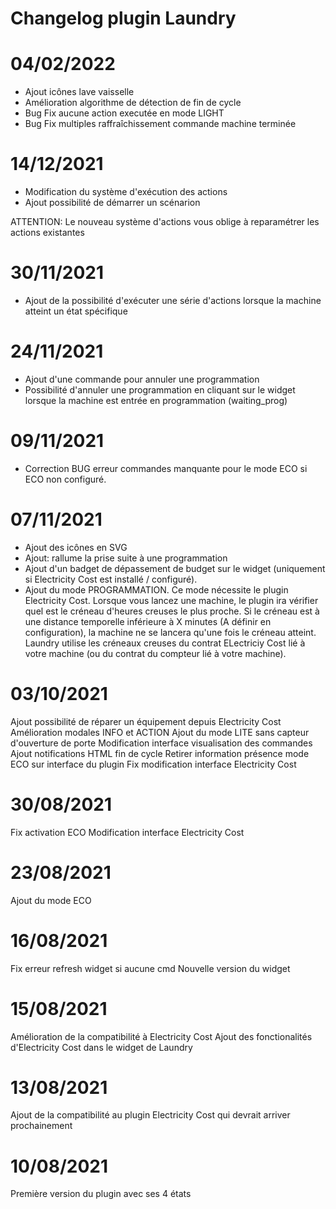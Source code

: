 # Changelog plugin Laundry

# 04/02/2022

- Ajout icônes lave vaisselle
- Amélioration algorithme de détection de fin de cycle
- Bug Fix aucune action executée en mode LIGHT
- Bug Fix multiples raffraîchissement commande machine terminée

# 14/12/2021

- Modification du système d'exécution des actions
- Ajout possibilité de démarrer un scénarion

ATTENTION: Le nouveau système d'actions vous oblige à reparamétrer les actions existantes

# 30/11/2021

- Ajout de la possibilité d'exécuter une série d'actions lorsque la machine atteint un état spécifique

# 24/11/2021

- Ajout d'une commande pour annuler une programmation
- Possibilité d'annuler une programmation en cliquant sur le widget lorsque la machine est entrée en programmation (waiting_prog)

# 09/11/2021

- Correction BUG erreur commandes manquante pour le mode ECO si ECO non configuré.

# 07/11/2021

- Ajout des icônes en SVG
- Ajout: rallume la prise suite à une programmation
- Ajout d'un badget de dépassement de budget sur le widget (uniquement si Electricity Cost est installé / configuré).
- Ajout du mode PROGRAMMATION. Ce mode nécessite le plugin Electricity Cost. Lorsque vous lancez une machine, le plugin ira vérifier quel est le créneau d'heures creuses le plus proche. Si le créneau est à une distance temporelle inférieure à X minutes (A définir en configuration), la machine ne se lancera qu'une fois le créneau atteint. Laundry utilise les créneaux creuses du contrat ELectriciy Cost lié à votre machine (ou du contrat du compteur lié à votre machine).

# 03/10/2021

Ajout possibilité de réparer un équipement depuis Electricity Cost
Amélioration modales INFO et ACTION
Ajout du mode LITE sans capteur d'ouverture de porte
Modification interface visualisation des commandes
Ajout notifications HTML fin de cycle
Retirer information présence mode ECO sur interface du plugin
Fix modification interface Electricity Cost

# 30/08/2021

Fix activation ECO
Modification interface Electricity Cost

# 23/08/2021

Ajout du mode ECO

# 16/08/2021

Fix erreur refresh widget si aucune cmd
Nouvelle version du widget

# 15/08/2021

Amélioration de la compatibilité à Electricity Cost
Ajout des fonctionalités d'Electricity Cost dans le widget de Laundry

# 13/08/2021

Ajout de la compatibilité au plugin Electricity Cost qui devrait arriver prochainement

# 10/08/2021

Première version du plugin avec ses 4 états

